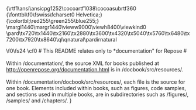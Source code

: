 {\rtf1\ansi\ansicpg1252\cocoartf1038\cocoasubrtf360
{\fonttbl\f0\fswiss\fcharset0 Helvetica;}
{\colortbl;\red255\green255\blue255;}
\margl1440\margr1440\vieww9000\viewh8400\viewkind0
\pard\tx720\tx1440\tx2160\tx2880\tx3600\tx4320\tx5040\tx5760\tx6480\tx7200\tx7920\tx8640\ql\qnatural\pardirnatural

\f0\fs24 \cf0 # This README relates only to *documentation" for Repose #\
\
Within /documentation/, the source XML for books published at http://openrepose.org/documentation.html is in /docbook/src/resources/.\
\
Within /documentation/docbook/src/resources/, each file is the source for one book. Elements included within books, such as figures, code samples, and sections used in multiple books, are in subdirectories such as /figures/, /samples/ and /chapters/. }